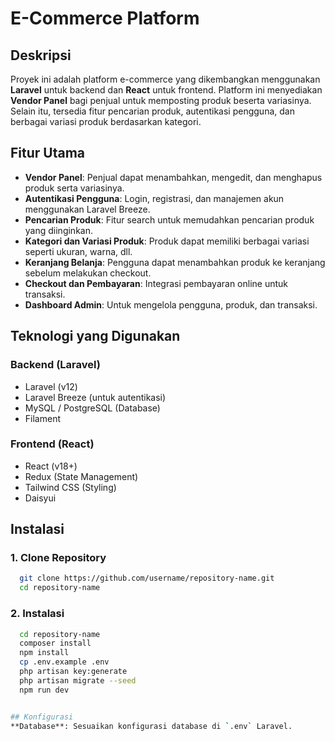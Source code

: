 # E-Commerce Platform

## Deskripsi
Proyek ini adalah platform e-commerce yang dikembangkan menggunakan **Laravel** untuk backend dan **React** untuk frontend. Platform ini menyediakan **Vendor Panel** bagi penjual untuk memposting produk beserta variasinya. Selain itu, tersedia fitur pencarian produk, autentikasi pengguna, dan berbagai variasi produk berdasarkan kategori.

## Fitur Utama
- **Vendor Panel**: Penjual dapat menambahkan, mengedit, dan menghapus produk serta variasinya.
- **Autentikasi Pengguna**: Login, registrasi, dan manajemen akun menggunakan Laravel Breeze.
- **Pencarian Produk**: Fitur search untuk memudahkan pencarian produk yang diinginkan.
- **Kategori dan Variasi Produk**: Produk dapat memiliki berbagai variasi seperti ukuran, warna, dll.
- **Keranjang Belanja**: Pengguna dapat menambahkan produk ke keranjang sebelum melakukan checkout.
- **Checkout dan Pembayaran**: Integrasi pembayaran online untuk transaksi.
- **Dashboard Admin**: Untuk mengelola pengguna, produk, dan transaksi.

## Teknologi yang Digunakan
### Backend (Laravel)
- Laravel (v12)
- Laravel Breeze (untuk autentikasi)
- MySQL / PostgreSQL (Database)
- Filament

### Frontend (React)
- React (v18+)
- Redux (State Management)
- Tailwind CSS (Styling)
- Daisyui

## Instalasi
### 1. Clone Repository
```sh
  git clone https://github.com/username/repository-name.git
  cd repository-name
```

### 2. Instalasi
```sh
  cd repository-name
  composer install
  npm install
  cp .env.example .env
  php artisan key:generate
  php artisan migrate --seed
  npm run dev


## Konfigurasi
**Database**: Sesuaikan konfigurasi database di `.env` Laravel.





